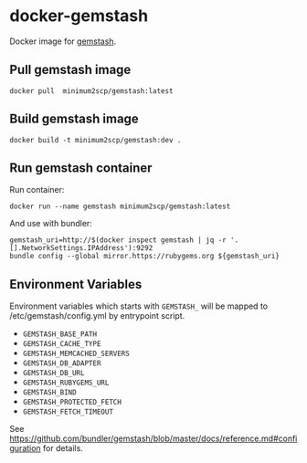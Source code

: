 # docker-gemstash

Docker image for [gemstash](https://github.com/bundler/gemstash).

## Pull gemstash image

```shell
docker pull  minimum2scp/gemstash:latest
```

## Build gemstash image

```shell
docker build -t minimum2scp/gemstash:dev .
```

## Run gemstash container

Run container:

```
docker run --name gemstash minimum2scp/gemstash:latest
```

And use with bundler:

```shell
gemstash_uri=http://$(docker inspect gemstash | jq -r '.[].NetworkSettings.IPAddress'):9292
bundle config --global mirror.https://rubygems.org ${gemstash_uri}
```

## Environment Variables

Environment variables which starts with `GEMSTASH_` will be
mapped to /etc/gemstash/config.yml by entrypoint script.

- `GEMSTASH_BASE_PATH`
- `GEMSTASH_CACHE_TYPE`
- `GEMSTASH_MEMCACHED_SERVERS`
- `GEMSTASH_DB_ADAPTER`
- `GEMSTASH_DB_URL`
- `GEMSTASH_RUBYGEMS_URL`
- `GEMSTASH_BIND`
- `GEMSTASH_PROTECTED_FETCH`
- `GEMSTASH_FETCH_TIMEOUT`

See https://github.com/bundler/gemstash/blob/master/docs/reference.md#configuration for details.


